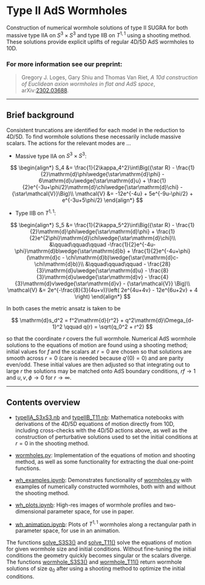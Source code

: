 # Type II AdS Wormholes

Construction of numerical wormhole solutions of type II SUGRA for both massive type IIA on $S^3\times S^3$ and type IIB on $T^{1,1}$ using a shooting method. These solutions provide explicit uplifts of regular 4D/5D AdS wormholes to 10D.

### For more information see our preprint:

>Gregory J. Loges, Gary Shiu and Thomas Van Riet, _A 10d construction of Euclidean axion wormholes in flat and AdS space_, arXiv:[2302.03688](https://arxiv.org/abs/2302.03688).

---
## Brief background
Consistent truncations are identified for each model in the reduction to 4D/5D. To find wormhole solutions these necessarily include massive scalars. The actions for the relevant modes are $\ldots$

- Massive type IIA on $S^3\times S^3$:

$$ \begin{align*}
    S_4 &= \frac{1}{2\kappa_4^2}\int\Big({\star R} - \frac{1}{2}\mathrm{d}\phi\wedge{\star\mathrm{d}\phi} - 6\mathrm{d}u\wedge{\star\mathrm{d}u} + \frac{1}{2}e^{-3u+\phi/2}\mathrm{d}\chi\wedge{\star\mathrm{d}\chi} - {\star\mathcal{V}}\Big)\\
    \mathcal{V} &= -12e^{-4u} + 5e^{-9u-\phi/2} + e^{-3u+5\phi/2}
\end{align*} $$

- Type IIB on $T^{1,1}$:

$$ \begin{align*}
    S_5 &= \frac{1}{2\kappa_5^2}\int\Big({\star R} - \frac{1}{2}\mathrm{d}\phi\wedge{\star\mathrm{d}\phi} + \frac{1}{2}e^{2\phi}\mathrm{d}\chi\wedge{\star\mathrm{d}\chi}\\
    &\qquad\qquad\qquad -\frac{1}{2}e^{-4u-\phi}\mathrm{d}b\wedge{\star\mathrm{d}b} + \frac{1}{2}e^{-4u+\phi}(\mathrm{d}c - \chi\mathrm{d}b)\wedge{\star(\mathrm{d}c-\chi\mathrm{d}b)}\\
    &\qquad\qquad\qquad - \frac{28}{3}\mathrm{d}u\wedge{\star\mathrm{d}u} - \frac{8}{3}\mathrm{d}u\wedge{\star\mathrm{d}v} - \frac{4}{3}\mathrm{d}v\wedge{\star\mathrm{d}v} - {\star\mathcal{V}} \Big)\\
    \mathcal{V} &= 2e^{-\frac{8}{3}(4u+v)}\left( 2e^{4u+4v} - 12e^{6u+2v} + 4 \right)
\end{align*} $$

In both cases the metric ansatz is taken to be

$$ \mathrm{d}s_d^2 = f^2\mathrm{d}{r^2} + q^2\mathrm{d}\Omega_{d-1}^2 \qquad q(r) = \sqrt{q_0^2 + r^2} $$

so that the coordinate $r$ covers the full wormhole. Numerical AdS wormhole solutions to the equations of motion are found using a shooting method; initial values for $f$ and the scalars at $r=0$ are chosen so that solutions are smooth across $r=0$ (care is needed because $q'(0)=0$) and are parity even/odd. These initial values are then adjusted so that integrating out to large $r$ the solutions may be matched onto AdS boundary conditions, $rf\to 1$ and $u,v,\phi\to0$ for $r\to\infty$.

---
## Contents overview

- [typeIIA_S3xS3.nb](https://github.com/gloges/typeII-wormholes/blob/main/typeIIA_S3xS3.nb) and [typeIIB_T11.nb](https://github.com/gloges/typeII-wormholes/blob/main/typeIIB_T11.nb): Mathematica notebooks with derivations of the 4D/5D equations of motion directly from 10D, including cross-checks with the 4D/5D actions above, as well as the construction of perturbative solutions used to set the initial conditions at $r=0$ in the shooting method.

- [wormholes.py](https://github.com/gloges/typeII-wormholes/blob/main/wormholes.py): Implementation of the equations of motion and shooting method, as well as some functionality for extracting the dual one-point functions.

- [wh_examples.ipynb](https://github.com/gloges/typeII-wormholes/blob/main/wh_examples.ipynb): Demonstrates functionality of [wormholes.py](https://github.com/gloges/typeII-wormholes/blob/main/wormholes.py) with examples of numerically constructed wormholes, both with and without the shooting method.

- [wh_plots.ipynb](https://github.com/gloges/typeII-wormholes/blob/main/wh_plots.ipynb): High-res images of wormhole profiles and two-dimensional parameter space, for use in paper.

- [wh_animation.ipynb](https://github.com/gloges/typeII-wormholes/blob/main/wh_animation.ipynb): Plots of $T^{1,1}$ wormholes along a rectangular path in parameter space, for use in an animation.

The functions [solve_S3S3()](./wormholes.py#L83) and [solve_T11()](./wormholes.py#L424) solve the equations of motion for given wormhole size and initial conditions. Without fine-tuning the initial conditions the geometry quickly becomes singular or the scalars diverge. The functions [wormhole_S3S3()](./wormholes.py#L217) and [wormhole_T11()](./wormholes.py#L588) return wormhole solutions of size $q_0$ after using a shooting method to optimize the initial conditions.
